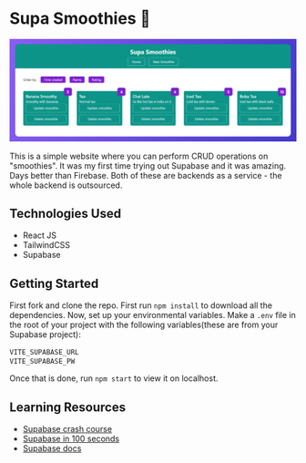 # Supa Smoothies 🥤

![hero](https://github.com/anav5704/Supabase-CRUD/blob/main/docs/supa-smoothies.png)

This is a simple website where you can perform CRUD operations on "smoothies". It was my first time trying out Supabase and it was amazing. Days better than Firebase. Both of these are backends as a service - the whole backend is outsourced.

## Technologies Used
- React JS
- TailwindCSS
- Supabase

## Getting Started

First fork and clone the repo. First run ```npm install``` to download all the dependencies. Now, set up your environmental variables. Make a ```.env``` file in the root of your project with the following variables(these are from your Supabase project):

```
VITE_SUPABASE_URL 
VITE_SUPABASE_PW 
```

Once that is done, run ```npm start``` to view it on localhost.

## Learning Resources

- [Supabase crash course](https://www.youtube.com/watch?v=ydz7Dj5QHKY&list=PL4cUxeGkcC9hUb6sHthUEwG7r9VDPBMKO)
- [Supabase in 100 seconds](https://www.youtube.com/watch?v=zBZgdTb-dns&t=72s)
- [Supabase docs](https://supabase.com/docs)
